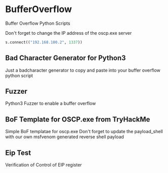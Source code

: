 # BufferOverflow
Buffer Overflow Python Scripts

Don't forget to change the IP address of the oscp.exe server

```python
s.connect(("192.168.100.2", 1337)) 
```

## Bad Character Generator for Python3

Just a badcharacter generator to copy and paste into your buffer overflow python script

## Fuzzer

Python3 Fuzzer to enable a buffer overflow

## BoF Template for OSCP.exe from TryHackMe

Simple BoF templatae for oscp.exe
Don't forget to update the payload_shell with our own msfvenom generated reverse shell payload

## Eip Test

Verification of Control of EIP register
